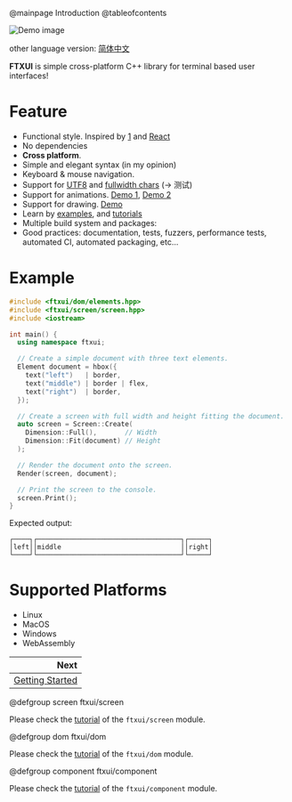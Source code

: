 @mainpage Introduction
@tableofcontents

<img src="https://github.com/ArthurSonzogni/FTXUI/assets/4759106/6925b6da-0a7e-49d9-883c-c890e1f36007" alt="Demo image"></img>

other language version: [简体中文](https://xiaoditx.github.io/docs/ftxui%E4%B8%AD%E6%96%87%E7%BF%BB%E8%AF%91/)

**FTXUI** is simple cross-platform C++ library for terminal based user interfaces!

# Feature
 * Functional style. Inspired by
   [1](https://hackernoon.com/building-reactive-terminal-interfaces-in-c-d392ce34e649?gi=d9fb9ce35901)
   and [React](https://reactjs.org/)
 * No dependencies
 * **Cross platform**.
 * Simple and elegant syntax (in my opinion)
 * Keyboard & mouse navigation.
 * Support for [UTF8](https://en.wikipedia.org/wiki/UTF-8) and [fullwidth chars](https://en.wikipedia.org/wiki/Halfwidth_and_fullwidth_forms) (→ 测试)
 * Support for animations. [Demo 1](https://arthursonzogni.github.io/FTXUI/examples/?file=component/menu_underline_animated_gallery), [Demo 2](https://arthursonzogni.github.io/FTXUI/examples/?file=component/button_style)
 * Support for drawing. [Demo](https://arthursonzogni.github.io/FTXUI/examples/?file=component/canvas_animated)
 * Learn by [examples](#documentation), and [tutorials](#documentation)
 * Multiple build system and packages: 
 * Good practices: documentation, tests, fuzzers, performance tests, automated CI, automated packaging, etc...

# Example

```cpp
#include <ftxui/dom/elements.hpp>
#include <ftxui/screen/screen.hpp>
#include <iostream>

int main() {
  using namespace ftxui;

  // Create a simple document with three text elements.
  Element document = hbox({
    text("left")   | border,
    text("middle") | border | flex,
    text("right")  | border,
  });

  // Create a screen with full width and height fitting the document.
  auto screen = Screen::Create(
    Dimension::Full(),       // Width
    Dimension::Fit(document) // Height
  );

  // Render the document onto the screen.
  Render(screen, document);

  // Print the screen to the console.
  screen.Print();
}
```

Expected output:

```
┌────┐┌────────────────────────────────────┐┌─────┐
│left││middle                              ││right│
└────┘└────────────────────────────────────┘└─────┘
```

# Supported Platforms

- Linux
- MacOS
- Windows
- WebAssembly

<div class="section_buttons">
 
|                                  Next |
|--------------------------------------:|
| [Getting Started](getting-started.html) |
 
</div>

@defgroup screen ftxui/screen

Please check the [tutorial](module-screen.html) of the `ftxui/screen` module.

@defgroup dom ftxui/dom

Please check the [tutorial](module-dom.html) of the `ftxui/dom` module.

@defgroup component ftxui/component

Please check the [tutorial](module-component.html) of the `ftxui/component`
module.
